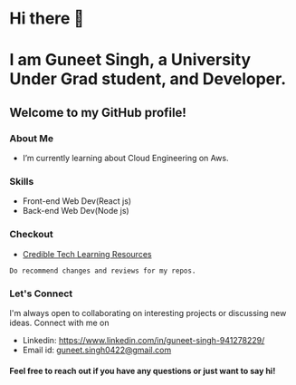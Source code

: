 # Hi there 👋
# I am Guneet Singh, a University Under Grad student, and Developer.


<!--
**IamGuneet/IamGuneet** is a ✨ _special_ ✨ repository because its `README.md` (this file) appears on your GitHub profile.

Here are some ideas to get you started:
-->
## Welcome to my GitHub profile!

### About Me
-  I’m currently learning about Cloud Engineering on Aws.

### Skills
- Front-end Web Dev(React js)
- Back-end Web Dev(Node js)

### Checkout 
- [Credible Tech Learning Resources](https://github.com/IamGuneet/Creadible-Tech-Resources)
```
Do recommend changes and reviews for my repos.
```
### Let's Connect

I'm always open to collaborating on interesting projects or discussing new ideas. Connect with me on
- Linkedin: https://www.linkedin.com/in/guneet-singh-941278229/
- Email id: guneet.singh0422@gmail.com

#### Feel free to reach out if you have any questions or just want to say hi!
